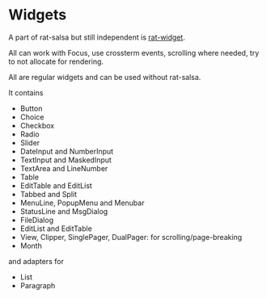 # Widgets


A part of rat-salsa but still independent is 
[rat-widget][refRatWidget]. 

All can work with Focus, use crossterm events, 
scrolling where needed, try to not allocate for rendering.

All are regular widgets and can be used without rat-salsa.
 

It contains 

* Button
* Choice
* Checkbox
* Radio
* Slider
* DateInput and NumberInput
* TextInput and MaskedInput
* TextArea and LineNumber
* Table
* EditTable and EditList
* Tabbed and Split
* MenuLine, PopupMenu and Menubar
* StatusLine and MsgDialog
* FileDialog
* EditList and EditTable
* View, Clipper, SinglePager, DualPager: for scrolling/page-breaking
* Month

and adapters for 

* List
* Paragraph


[refRatWidget]: https://docs.rs/rat-widget/
